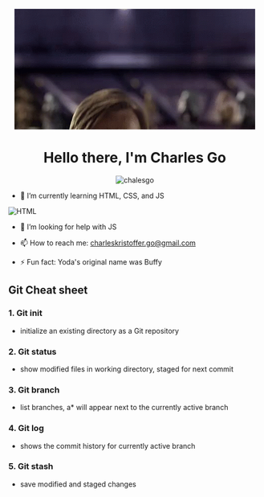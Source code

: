 <p align="center">
    <img src="https://github.com/Chalesgo/Chalesgo/blob/main/star-wars-hello-there.gif" align="center">
</p>

<h1 align="center" > Hello there, I'm Charles Go</h1>

<p align="center"> <img src="https://komarev.com/ghpvc/?username=chalesgo&label=Profile%20views&color=blueviolet&style=flat" alt="chalesgo" /> </p>

- 🌱 I’m currently learning HTML, CSS, and JS

![HTML](https://img.shields,io/badge/HTML)

- 🤔 I’m looking for help with JS

- 📫 How to reach me: charleskristoffer.go@gmail.com

- ⚡ Fun fact: Yoda's original name was Buffy



## Git Cheat sheet

### 1. Git init

- initialize an existing directory as a Git repository

### 2. Git status 

- show modified files in working directory, staged for next commit

### 3. Git branch

- list branches, a* will appear next to the currently active branch 

### 4. Git log

- shows the commit history for currently active branch

### 5. Git stash 

- save modified and staged changes